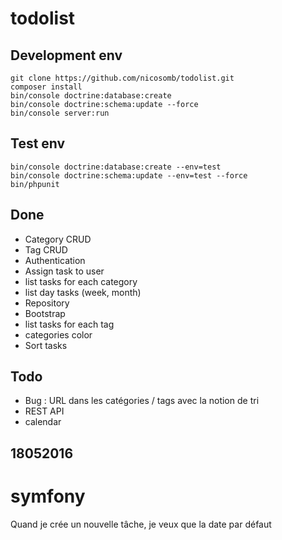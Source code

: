 # todolist

## Development env

```
git clone https://github.com/nicosomb/todolist.git
composer install
bin/console doctrine:database:create
bin/console doctrine:schema:update --force 
bin/console server:run
```

## Test env

```
bin/console doctrine:database:create --env=test
bin/console doctrine:schema:update --env=test --force 
bin/phpunit
```

## Done

* Category CRUD
* Tag CRUD
* Authentication
* Assign task to user
* list tasks for each category
* list day tasks (week, month)
* Repository
* Bootstrap
* list tasks for each tag
* categories color
* Sort tasks

## Todo

* Bug : URL dans les catégories / tags avec la notion de tri
* REST API
* calendar

## 18052016
# symfony

Quand je crée un nouvelle tâche, je veux que la date par défaut
